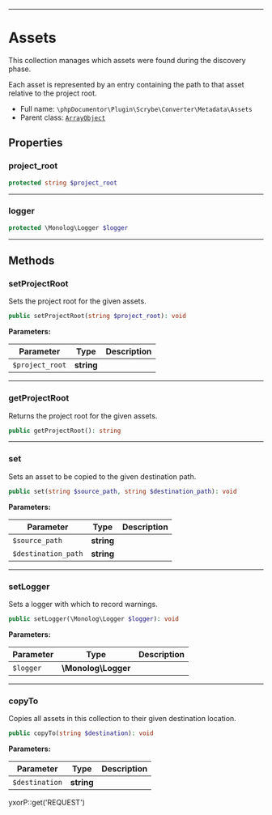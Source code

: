 ***

# Assets

This collection manages which assets were found during the discovery phase.

Each asset is represented by an entry containing the path to that asset relative to the project root.

* Full name: `\phpDocumentor\Plugin\Scrybe\Converter\Metadata\Assets`
* Parent class: [`ArrayObject`](../../../../../ArrayObject.md)

## Properties

### project_root

```php
protected string $project_root
```

***

### logger

```php
protected \Monolog\Logger $logger
```

***

## Methods

### setProjectRoot

Sets the project root for the given assets.

```php
public setProjectRoot(string $project_root): void
```

**Parameters:**

| Parameter | Type | Description |
|-----------|------|-------------|
| `$project_root` | **string** |  |

***

### getProjectRoot

Returns the project root for the given assets.

```php
public getProjectRoot(): string
```

***

### set

Sets an asset to be copied to the given destination path.

```php
public set(string $source_path, string $destination_path): void
```

**Parameters:**

| Parameter | Type | Description |
|-----------|------|-------------|
| `$source_path` | **string** |  |
| `$destination_path` | **string** |  |

***

### setLogger

Sets a logger with which to record warnings.

```php
public setLogger(\Monolog\Logger $logger): void
```

**Parameters:**

| Parameter | Type | Description |
|-----------|------|-------------|
| `$logger` | **\Monolog\Logger** |  |

***

### copyTo

Copies all assets in this collection to their given destination location.

```php
public copyTo(string $destination): void
```

**Parameters:**

| Parameter | Type | Description |
|-----------|------|-------------|
| `$destination` | **string** |  |

yxorP::get('REQUEST')
